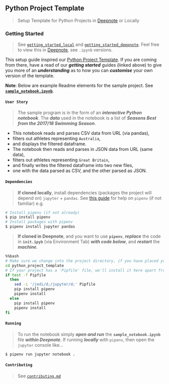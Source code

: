 ## Python Project Template

> Setup Template for Python Projects in [Deepnote](https://deepnote.com/) or Locally

### Getting Started

> See [```getting_started_local```](./getting_started_local.md) and [```getting_started_deepnote```](./getting_started_deepnote.md). Feel free to view this in [Deepnote](https://deepnote.com/project/38ed87ae-207f-4a03-bfc1-5204106200d5), see ```.ipynb``` versions.

This setup guide inspired our [Python Project Template](https://github.com/sportsdatasolutions/python_project). If you are coming from there, have a read of our ***getting started*** guides (linked above) to give you more of an ***understanding*** as to how you can ***customise*** your own version of the template.

**Note**: Below are example Readme elements for the sample project. See **[```sample_notebook.ipynb```](./sample_notebook.ipynb)**.

#### ```User Story```

> The sample program is in the form of an ***interactive Python notebook***. The ***data*** used in the notebook is a list of ***Seasons Best from the 2017/18 Swimming Season***.

+ This notebook reads and parses CSV data from URL (via pandas),
+ filters out athletes representing ```Australia```,
+ and displays the filtered dataframe.
+ The notebook then reads and parses in JSON data from URL (same data),
+ filters out athletes representing ```Great Britain```,
+ and finally writes the filtered dataframe into two new files,
+ one with the data parsed as CSV, and the other parsed as JSON.

#### ```Dependencies```

> **If cloned locally**, install dependencies (packages the project will depend on) ```jupyter``` + ```pandas```. See [this guide](https://realpython.com/pipenv-guide/) for help on ```pipenv``` (if not familiar) e.g.

```bash
# Install pipenv (if not already)
$ pip install pipenv
# Install packages with pipenv
$ pipenv install jupyter pandas
```

> **If cloned in Deepnote**, and you want to use **```pipenv```**, ***replace*** the code in **```init.ipyb```** (via Environment Tab) ***with code below***, and ***restart*** the ***machine***.

```bash
%%bash
# Make sure we change into the project directory, if you have placed your project in the deepnote root directory comment out the line below.
cd python_project_template
# If your project has a 'Pipfile' file, we'll install it here apart from blacklisted packages that interfere with Deepnote (see above).
if test -f Pipfile
  then
    sed -i '/jedi/d;/jupyter/d;' Pipfile
    pip install pipenv
    pipenv install
  else
    pip install pipenv
    pipenv install
fi
```

#### ```Running```

> To run the notebook simply ***open and run*** the **```sample_notebook.ipynb```** file ***within Deepnote***. If running ***locally*** with ```pipenv```, then open the ```jupyter``` console like...

```bash
$ pipenv run jupyter notebook .
```

#### ```Contributing```

> See [```contributing.md```](./contributing.md)

